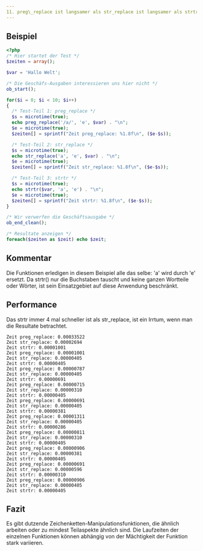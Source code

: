 ```yaml
---
11. preg\_replace ist langsamer als str_replace ist langsamer als strtr
---
```


Beispiel
--------
```php
<?php
/* Hier startet der Test */
$zeiten = array();

$var = 'Hallo Welt';

/* Die Geschäfs-Ausgaben interessieren uns hier nicht */
ob_start();

for($i = 0; $i < 10; $i++)
{
  /* Test-Teil 1: preg_replace */
  $s = microtime(true);
  echo preg_replace('/a/', 'e', $var) . "\n";
  $e = microtime(true);
  $zeiten[] = sprintf("Zeit preg_replace: %1.8f\n", ($e-$s));

  /* Test-Teil 2: str_replace */
  $s = microtime(true);
  echo str_replace('a', 'e', $var) . "\n";
  $e = microtime(true);
  $zeiten[] = sprintf("Zeit str_replace: %1.8f\n", ($e-$s));

  /* Test-Teil 3: strtr */
  $s = microtime(true);
  echo strtr($var, 'a', 'e') . "\n";
  $e = microtime(true);
  $zeiten[] = sprintf("Zeit strtr: %1.8f\n", ($e-$s));
}

/* Wir verwerfen die Geschäftsausgabe */
ob_end_clean();

/* Resultate anzeigen */
foreach($zeiten as $zeit) echo $zeit;
```

Kommentar
---------

Die Funktionen erledigen in diesem Beispiel alle das selbe: 'a' wird durch 'e' ersetzt. Da strtr() nur die Buchstaben tauscht und keine ganzen Wortteile oder Wörter, ist sein Einsatzgebiet auf diese Anwendung beschränkt.

Performance
-----------

Das strtr immer 4 mal schneller ist als str_replace, ist ein Irrtum, wenn man die Resultate betrachtet.

	Zeit preg_replace: 0.00033522
	Zeit str_replace: 0.00002694
	Zeit strtr: 0.00001001
	Zeit preg_replace: 0.00001001
	Zeit str_replace: 0.00000405
	Zeit strtr: 0.00000405
	Zeit preg_replace: 0.00000787
	Zeit str_replace: 0.00000405
	Zeit strtr: 0.00000691
	Zeit preg_replace: 0.00000715
	Zeit str_replace: 0.00000310
	Zeit strtr: 0.00000405
	Zeit preg_replace: 0.00000691
	Zeit str_replace: 0.00000405
	Zeit strtr: 0.00000381
	Zeit preg_replace: 0.00001311
	Zeit str_replace: 0.00000405
	Zeit strtr: 0.00000286
	Zeit preg_replace: 0.00000811
	Zeit str_replace: 0.00000310
	Zeit strtr: 0.00000405
	Zeit preg_replace: 0.00000906
	Zeit str_replace: 0.00000381
	Zeit strtr: 0.00000405
	Zeit preg_replace: 0.00000691
	Zeit str_replace: 0.00000596
	Zeit strtr: 0.00000310
	Zeit preg_replace: 0.00000906
	Zeit str_replace: 0.00000405
	Zeit strtr: 0.00000405

Fazit
-----
Es gibt dutzende Zeichenketten-Manipulationsfunktionen, die ähnlich arbeiten oder zu mindest Teilaspekte ähnlich sind. Die Laufzeiten der einzelnen Funktionen können abhängig von der Mächtigkeit der Funktion stark variieren.
